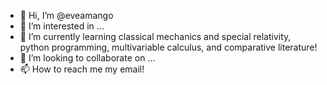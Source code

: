 - 👋 Hi, I’m @eveamango
- 👀 I’m interested in ...
- 🌱 I’m currently learning classical mechanics and special relativity, python programming, multivariable calculus, and comparative literature!
- 💞️ I’m looking to collaborate on ...
- 📫 How to reach me my email!

<!---
eveamango/eveamango is a ✨ special ✨ repository because its `README.md` (this file) appears on your GitHub profile.
You can click the Preview link to take a look at your changes.
--->
